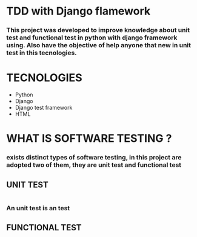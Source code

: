 # TDD with Django flamework

### This project was developed to improve knowledge about unit test and functional test in python with django framework using. Also have the objective of  help anyone that new in unit test in this tecnologies. 

# TECNOLOGIES
 - Python 
 - Django
 - Django test framework
 - HTML 

# WHAT IS SOFTWARE TESTING ?
### exists distinct types of software testing, in this project are adopted two of them, they are unit test and functional test

## UNIT TEST
#
### An unit test is an test


## FUNCTIONAL TEST
